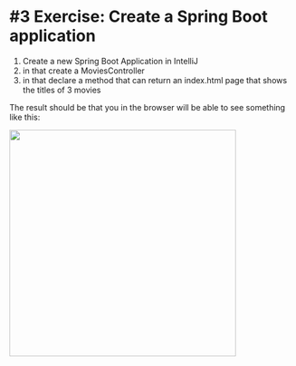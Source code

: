 # #3 Exercise: Create a Spring Boot application

1. Create a new Spring Boot Application in IntelliJ
2. in that create a MoviesController
3. in that declare a method that can return an index.html page that shows the titles of 3 movies

The result should be that you in the browser will be able to see something like this:

<img src="https://github.com/StudentsAdministration/03_create_spring_application/blob/master/movies_in_browser.png" width="400px" />
